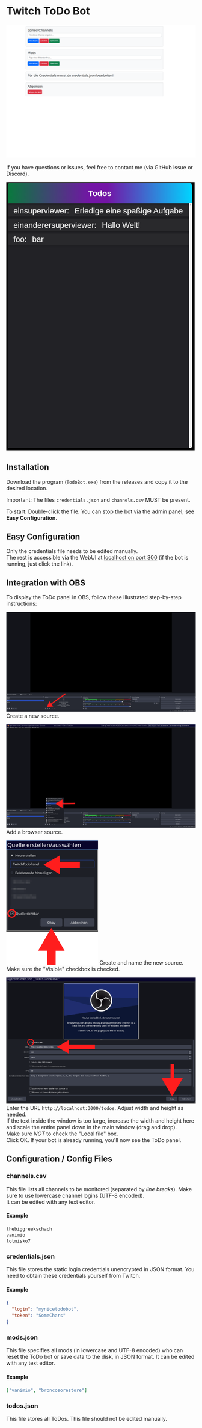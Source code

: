 # Twitch ToDo Bot

![Admin Panel](https://raw.githubusercontent.com/HeroAAXC/TwitchTodoBotImages/f31658cc7d2fd32618851a7582806333ae2a0287/AdminPanel.png "Twitch Todo Bot Admin Panel")

If you have questions or issues, feel free to contact me (via GitHub issue or Discord).

![OBS Gui](https://raw.githubusercontent.com/HeroAAXC/TwitchTodoBotImages/f31658cc7d2fd32618851a7582806333ae2a0287/todo_chat.png "OBS Gui")

## Installation

Download the program (`TodoBot.exe`) from the releases and copy it to the desired location.

Important: The files `credentials.json` and `channels.csv` MUST be present.

To start: Double-click the file. You can stop the bot via the admin panel; see **Easy Configuration**.

## Easy Configuration
Only the credentials file needs to be edited manually.  
The rest is accessible via the WebUI at [localhost on port 300](http://localhost:3000/) (if the bot is running, just click the link).

## Integration with OBS
To display the ToDo panel in OBS, follow these illustrated step-by-step instructions:

![Create Source](https://raw.githubusercontent.com/HeroAAXC/TwitchTodoBotImages/refs/heads/main/browser_source1.png "Create a new source")
Create a new source.

![Add Browser Source](https://raw.githubusercontent.com/HeroAAXC/TwitchTodoBotImages/refs/heads/main/browser_source2.png "Add a browser source")
Add a browser source.

![Create Source](https://raw.githubusercontent.com/HeroAAXC/TwitchTodoBotImages/refs/heads/main/browser_source3.png "Create and name the new source")
Create and name the new source. Make sure the "Visible" checkbox is checked.

![Configure in OBS](https://raw.githubusercontent.com/HeroAAXC/TwitchTodoBotImages/refs/heads/main/browser_source4.png "Configure within OBS")
Enter the URL `http://localhost:3000/todos`. Adjust width and height as needed.  
If the text inside the window is too large, increase the width and height here and scale the entire panel down in the main window (drag and drop).  
Make sure _NOT_ to check the "Local file" box.  
Click OK. If your bot is already running, you'll now see the ToDo panel.

## Configuration / Config Files

### channels.csv

This file lists all channels to be monitored (separated by _line breaks_). Make sure to use lowercase channel logins (UTF-8 encoded).  
It can be edited with any text editor.

#### Example

```csv
thebiggreekschach
vanimio
lotnisko7
```

### credentials.json
This file stores the static login credentials unencrypted in JSON format.
You need to obtain these credentials yourself from Twitch.

#### Example
```json
{
  "login": "mynicetodobot",
  "token": "SomeChars"
}
```

### mods.json
This file specifies all mods (in lowercase and UTF-8 encoded) who can reset the ToDo bot or save data to the disk, in JSON format.
It can be edited with any text editor.

#### Example
```json
["vanimio", "broncosorestore"]
```

### todos.json
This file stores all ToDos. This file should not be edited manually.
